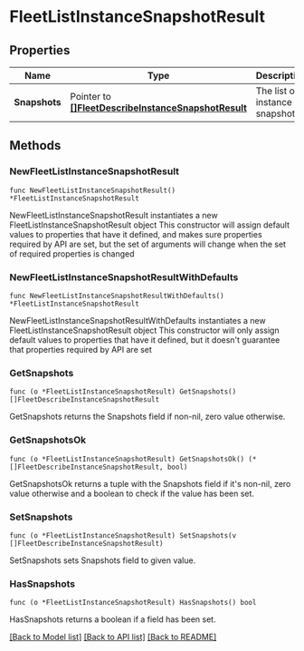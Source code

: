 # FleetListInstanceSnapshotResult

## Properties

Name | Type | Description | Notes
------------ | ------------- | ------------- | -------------
**Snapshots** | Pointer to [**[]FleetDescribeInstanceSnapshotResult**](FleetDescribeInstanceSnapshotResult.md) | The list of instance snapshots. | [optional] 

## Methods

### NewFleetListInstanceSnapshotResult

`func NewFleetListInstanceSnapshotResult() *FleetListInstanceSnapshotResult`

NewFleetListInstanceSnapshotResult instantiates a new FleetListInstanceSnapshotResult object
This constructor will assign default values to properties that have it defined,
and makes sure properties required by API are set, but the set of arguments
will change when the set of required properties is changed

### NewFleetListInstanceSnapshotResultWithDefaults

`func NewFleetListInstanceSnapshotResultWithDefaults() *FleetListInstanceSnapshotResult`

NewFleetListInstanceSnapshotResultWithDefaults instantiates a new FleetListInstanceSnapshotResult object
This constructor will only assign default values to properties that have it defined,
but it doesn't guarantee that properties required by API are set

### GetSnapshots

`func (o *FleetListInstanceSnapshotResult) GetSnapshots() []FleetDescribeInstanceSnapshotResult`

GetSnapshots returns the Snapshots field if non-nil, zero value otherwise.

### GetSnapshotsOk

`func (o *FleetListInstanceSnapshotResult) GetSnapshotsOk() (*[]FleetDescribeInstanceSnapshotResult, bool)`

GetSnapshotsOk returns a tuple with the Snapshots field if it's non-nil, zero value otherwise
and a boolean to check if the value has been set.

### SetSnapshots

`func (o *FleetListInstanceSnapshotResult) SetSnapshots(v []FleetDescribeInstanceSnapshotResult)`

SetSnapshots sets Snapshots field to given value.

### HasSnapshots

`func (o *FleetListInstanceSnapshotResult) HasSnapshots() bool`

HasSnapshots returns a boolean if a field has been set.


[[Back to Model list]](../README.md#documentation-for-models) [[Back to API list]](../README.md#documentation-for-api-endpoints) [[Back to README]](../README.md)


